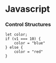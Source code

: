 # Javascript

### Control Structures

```{javascript}
let color;
if (v1 === 10) {
    color = "blue"
} else {
    color = "red"
}
```



